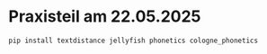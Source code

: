 # Praxisteil am 22.05.2025

```sh
pip install textdistance jellyfish phonetics cologne_phonetics
```
